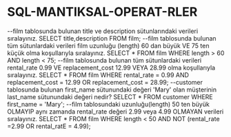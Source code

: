 ﻿# SQL-MANTIKSAL-OPERAT-RLER
--film tablosunda bulunan title ve description sütunlarındaki verileri sıralayınız.
SELECT title,description FROM film;
--film tablosunda bulunan tüm sütunlardaki verileri film uzunluğu (length) 60 dan büyük VE 75 ten küçük olma koşullarıyla sıralayınız.
SELECT * FROM film WHERE length  > 60 AND length < 75;
--film tablosunda bulunan tüm sütunlardaki verileri rental_rate 0.99 VE replacement_cost 12.99 VEYA 28.99 olma koşullarıyla sıralayınız.
SELECT * FROM film WHERE rental_rate = 0.99 AND replacement_cost = 12.99 OR replacement_cost = 28.99;
--customer tablosunda bulunan first_name sütunundaki değeri 'Mary' olan müşterinin last_name sütunundaki değeri nedir?
SELECT * FROM customer WHERE first_name = 'Mary';
--film tablosundaki uzunluğu(length) 50 ten büyük OLMAYIP aynı zamanda rental_rate değeri 2.99 veya 4.99 OLMAYAN verileri sıralayınız.
SELECT * FROM film WHERE length < 50 AND NOT (rental_rate =2.99 OR rental_ratE = 4.99);
